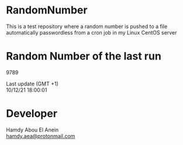 # RandomNumber    
This is a test repository where a random number is pushed to a file automatically passwordless from a cron job in my Linux CentOS server    
# Random Number of the last run   
9789
      
Last update (GMT +1)    
10/12/21 18:00:01
# Developer    
Hamdy Abou El Anein   
hamdy.aea@protonmail.com
